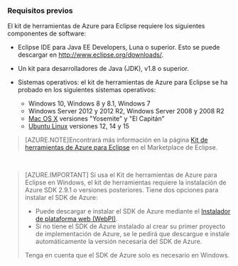 ### Requisitos previos

El kit de herramientas de Azure para Eclipse requiere los siguientes componentes de software:

* Eclipse IDE para Java EE Developers, Luna o superior. Esto se puede descargar en <http://www.eclipse.org/downloads/>.

* Un kit para desarrolladores de Java (JDK), v1.8 o superior.

* Sistemas operativos: el kit de herramientas de Azure para Eclipse se ha probado en los siguientes sistemas operativos:

    * Windows 10, Windows 8 y 8.1, Windows 7
    * Windows Server 2012 y 2012 R2, Windows Server 2008 y 2008 R2
    * [Mac OS X](http://www.apple.com/osx) versiones "Yosemite" y "El Capitán"
    * [Ubuntu Linux](http://www.ubuntu.com) versiones 12, 14 y 15

>[AZURE.NOTE]Encontrará más información en la página [Kit de herramientas de Azure para Eclipse](http://marketplace.eclipse.org/content/azure-toolkit-eclipse) en el Marketplace de Eclipse.

<br>

> [AZURE.IMPORTANT] Si usa el Kit de herramientas de Azure para Eclipse en Windows, el kit de herramientas requiere la instalación de Azure SDK 2.9.1 o versiones posteriores. Tiene dos opciones para instalar el SDK de Azure:
> 
> * Puede descargar e instalar el SDK de Azure mediante el [Instalador de plataforma web (WebPI)](http://go.microsoft.com/fwlink/?LinkID=252838).
> * Si no tiene el SDK de Azure instalado al crear su primer proyecto de implementación de Azure, se le pedirá que descargue e instale automáticamente la versión necesaria del SDK de Azure.
> 
> Tenga en cuenta que el SDK de Azure solo es necesario en Windows.

<!---HONumber=AcomDC_0706_2016-->